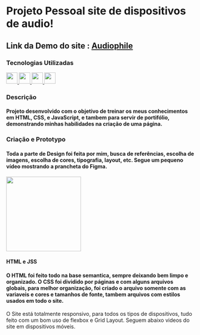 # Projeto Pessoal site de dispositivos de audio!

## Link da Demo do site : [Audiophile](https://gustavocmonteiro.github.io/audiophile/)

### Tecnologias Utilizadas
<div>
  <a href="https://github.com/GustavoCMonteiro">
    <img height="30em" src="https://img.shields.io/badge/HTML5-E34F26?style=for-the-badge&logo=html5&logoColor=white"/>
    <img height="30em" src="https://img.shields.io/badge/CSS3-1572B6?style=for-the-badge&logo=css3&logoColor=white"/>
     <img height="30m" src="https://img.shields.io/badge/JavaScript-323330?style=for-the-badge&logo=javascript&logoColor=F7DF1E"/>
    <img height="30em" src="https://img.shields.io/badge/Figma-F24E1E?style=for-the-badge&logo=figma&logoColor=white"/>
  </a>
</div>  
  
 
### Descrição

#### Projeto desenvolvido com o objetivo de treinar os meus conhecimentos em HTML, CSS, e JavaScript, e tambem para servir de portifólio, demonstrando minhas habilidades na criação de uma página.

### Criação e Prototypo

#### Toda a parte de Design foi feita por mim, busca de referências, escolha de imagens, escolha de cores, tipografia, layout, etc. Segue um pequeno vídeo mostrando a prancheta do Figma.

<img height="200em" src="https://github.com/GustavoCMonteiro/audiophile/blob/main/src/github/audiophile%20figma.gife"/>


#### HTML e JSS

#### O HTML foi feito todo na base semantica, sempre deixando bem limpo e organizado. O CSS foi dividido por páginas e com alguns arquivos globais, para melhor organização, foi criado o arquivo somente com as variaveis e cores e tamanhos de fonte, tambem arquivos com estilos usados em todo o site.
O Site está totalmente responsivo, para todos os tipos de dispositivos, tudo feito com um bom uso de flexbox e Grid Layout. Seguem abaixo videos do site em dispositivos móveis.

